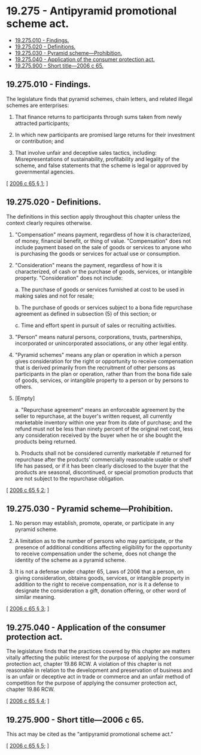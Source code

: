 # 19.275 - Antipyramid promotional scheme act.
* [19.275.010 - Findings.](#19275010---findings)
* [19.275.020 - Definitions.](#19275020---definitions)
* [19.275.030 - Pyramid scheme—Prohibition.](#19275030---pyramid-schemeprohibition)
* [19.275.040 - Application of the consumer protection act.](#19275040---application-of-the-consumer-protection-act)
* [19.275.900 - Short title—2006 c 65.](#19275900---short-title2006-c-65)
## 19.275.010 - Findings.
The legislature finds that pyramid schemes, chain letters, and related illegal schemes are enterprises:

1. That finance returns to participants through sums taken from newly attracted participants;

2. In which new participants are promised large returns for their investment or contribution; and

3. That involve unfair and deceptive sales tactics, including: Misrepresentations of sustainability, profitability and legality of the scheme, and false statements that the scheme is legal or approved by governmental agencies.

\[ [2006 c 65 § 1](https://lawfilesext.leg.wa.gov/biennium/2005-06/Pdf/Bills/Session%20Laws/Senate/6416.SL.pdf?cite=2006%20c%2065%20§%201); \]

## 19.275.020 - Definitions.
The definitions in this section apply throughout this chapter unless the context clearly requires otherwise.

1. "Compensation" means payment, regardless of how it is characterized, of money, financial benefit, or thing of value. "Compensation" does not include payment based on the sale of goods or services to anyone who is purchasing the goods or services for actual use or consumption.

2. "Consideration" means the payment, regardless of how it is characterized, of cash or the purchase of goods, services, or intangible property. "Consideration" does not include:

   a. The purchase of goods or services furnished at cost to be used in making sales and not for resale;

   b. The purchase of goods or services subject to a bona fide repurchase agreement as defined in subsection (5) of this section; or

   c. Time and effort spent in pursuit of sales or recruiting activities.

3. "Person" means natural persons, corporations, trusts, partnerships, incorporated or unincorporated associations, or any other legal entity.

4. "Pyramid schemes" means any plan or operation in which a person gives consideration for the right or opportunity to receive compensation that is derived primarily from the recruitment of other persons as participants in the plan or operation, rather than from the bona fide sale of goods, services, or intangible property to a person or by persons to others. 

5. [Empty]

   a. "Repurchase agreement" means an enforceable agreement by the seller to repurchase, at the buyer's written request, all currently marketable inventory within one year from its date of purchase; and the refund must not be less than ninety percent of the original net cost, less any consideration received by the buyer when he or she bought the products being returned.

   b. Products shall not be considered currently marketable if returned for repurchase after the products' commercially reasonable usable or shelf life has passed, or if it has been clearly disclosed to the buyer that the products are seasonal, discontinued, or special promotion products that are not subject to the repurchase obligation.

\[ [2006 c 65 § 2](https://lawfilesext.leg.wa.gov/biennium/2005-06/Pdf/Bills/Session%20Laws/Senate/6416.SL.pdf?cite=2006%20c%2065%20§%202); \]

## 19.275.030 - Pyramid scheme—Prohibition.
1. No person may establish, promote, operate, or participate in any pyramid scheme.

2. A limitation as to the number of persons who may participate, or the presence of additional conditions affecting eligibility for the opportunity to receive compensation under the scheme, does not change the identity of the scheme as a pyramid scheme.

3. It is not a defense under chapter 65, Laws of 2006 that a person, on giving consideration, obtains goods, services, or intangible property in addition to the right to receive compensation, nor is it a defense to designate the consideration a gift, donation offering, or other word of similar meaning.

\[ [2006 c 65 § 3](https://lawfilesext.leg.wa.gov/biennium/2005-06/Pdf/Bills/Session%20Laws/Senate/6416.SL.pdf?cite=2006%20c%2065%20§%203); \]

## 19.275.040 - Application of the consumer protection act.
The legislature finds that the practices covered by this chapter are matters vitally affecting the public interest for the purpose of applying the consumer protection act, chapter 19.86 RCW. A violation of this chapter is not reasonable in relation to the development and preservation of business and is an unfair or deceptive act in trade or commerce and an unfair method of competition for the purpose of applying the consumer protection act, chapter 19.86 RCW.

\[ [2006 c 65 § 4](https://lawfilesext.leg.wa.gov/biennium/2005-06/Pdf/Bills/Session%20Laws/Senate/6416.SL.pdf?cite=2006%20c%2065%20§%204); \]

## 19.275.900 - Short title—2006 c 65.
This act may be cited as the "antipyramid promotional scheme act."

\[ [2006 c 65 § 5](https://lawfilesext.leg.wa.gov/biennium/2005-06/Pdf/Bills/Session%20Laws/Senate/6416.SL.pdf?cite=2006%20c%2065%20§%205); \]

